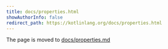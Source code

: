 ```yaml
---
title: docs/properties.html
showAuthorInfo: false
redirect_path: https://kotlinlang.org/docs/properties.html
---
```


The page is moved to [docs/properties.md](docs/properties.md)
